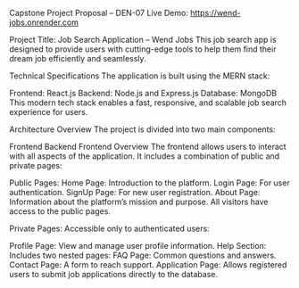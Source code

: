 Capstone Project Proposal – DEN-07
Live Demo: https://wend-jobs.onrender.com

Project Title: Job Search Application – Wend Jobs
This job search app is designed to provide users with cutting-edge tools to help them find their dream job efficiently and seamlessly.

Technical Specifications
The application is built using the MERN stack:

Frontend: React.js
Backend: Node.js and Express.js
Database: MongoDB
This modern tech stack enables a fast, responsive, and scalable job search experience for users.

Architecture Overview
The project is divided into two main components:

Frontend
Backend
Frontend Overview
The frontend allows users to interact with all aspects of the application. It includes a combination of public and private pages:

Public Pages:
Home Page: Introduction to the platform.
Login Page: For user authentication.
SignUp Page: For new user registration.
About Page: Information about the platform’s mission and purpose.
All visitors have access to the public pages.

Private Pages:
Accessible only to authenticated users:

Profile Page: View and manage user profile information.
Help Section: Includes two nested pages:
FAQ Page: Common questions and answers.
Contact Page: A form to reach support.
Application Page: Allows registered users to submit job applications directly to the database.